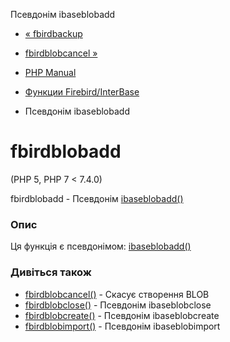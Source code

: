 Псевдонім ibaseblobadd

-   [« fbirdbackup](function.fbird-backup.html)
    
-   [fbirdblobcancel »](function.fbird-blob-cancel.html)
    
-   [PHP Manual](index.md)
    
-   [Функции Firebird/InterBase](ref.ibase.md)
    
-   Псевдонім ibaseblobadd
    

# fbirdblobadd

(PHP 5, PHP 7 < 7.4.0)

fbirdblobadd - Псевдонім [ibaseblobadd()](function.ibase-blob-add.html)

### Опис

Ця функція є псевдонімом: [ibaseblobadd()](function.ibase-blob-add.html)

### Дивіться також

-   [fbirdblobcancel()](function.fbird-blob-cancel.html) - Скасує створення BLOB
-   [fbirdblobclose()](function.fbird-blob-close.html) - Псевдонім ibaseblobclose
-   [fbirdblobcreate()](function.fbird-blob-create.html) - Псевдонім ibaseblobcreate
-   [fbirdblobimport()](function.fbird-blob-import.html) - Псевдонім ibaseblobimport